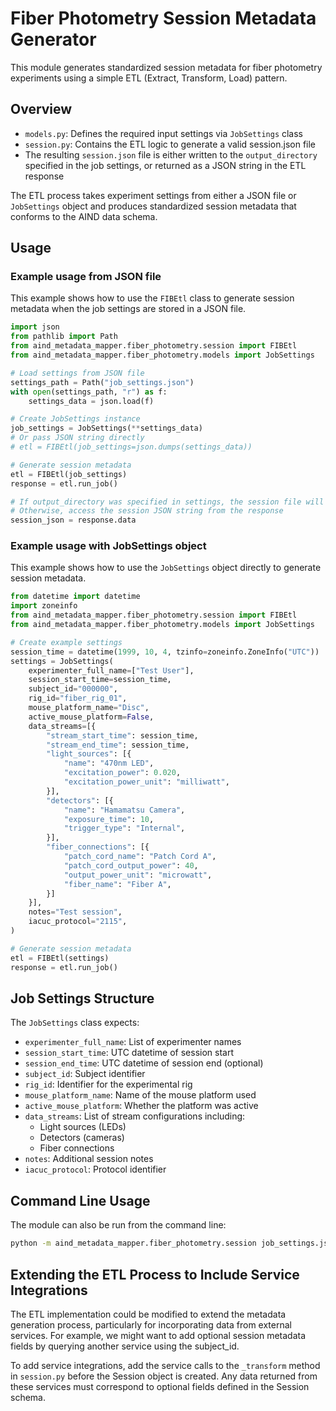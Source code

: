 # Fiber Photometry Session Metadata Generator

This module generates standardized session metadata for fiber photometry experiments using a simple ETL (Extract, Transform, Load) pattern.

## Overview
- `models.py`: Defines the required input settings via `JobSettings` class
- `session.py`: Contains the ETL logic to generate a valid session.json file
- The resulting `session.json` file is either written to the `output_directory` specified in the job settings, or returned as a JSON string in the ETL response

The ETL process takes experiment settings from either a JSON file or `JobSettings` object and produces standardized session metadata that conforms to the AIND data schema.

## Usage

### Example usage from JSON file
This example shows how to use the `FIBEtl` class to generate session metadata when the job settings are stored in a JSON file.
```python
import json
from pathlib import Path
from aind_metadata_mapper.fiber_photometry.session import FIBEtl
from aind_metadata_mapper.fiber_photometry.models import JobSettings

# Load settings from JSON file
settings_path = Path("job_settings.json")
with open(settings_path, "r") as f:
    settings_data = json.load(f)

# Create JobSettings instance
job_settings = JobSettings(**settings_data)
# Or pass JSON string directly
# etl = FIBEtl(job_settings=json.dumps(settings_data))

# Generate session metadata
etl = FIBEtl(job_settings)
response = etl.run_job()

# If output_directory was specified in settings, the session file will be written there
# Otherwise, access the session JSON string from the response
session_json = response.data
```

### Example usage with JobSettings object
This example shows how to use the `JobSettings` object directly to generate session metadata.
```python
from datetime import datetime
import zoneinfo
from aind_metadata_mapper.fiber_photometry.session import FIBEtl
from aind_metadata_mapper.fiber_photometry.models import JobSettings

# Create example settings
session_time = datetime(1999, 10, 4, tzinfo=zoneinfo.ZoneInfo("UTC"))
settings = JobSettings(
    experimenter_full_name=["Test User"],
    session_start_time=session_time,
    subject_id="000000",
    rig_id="fiber_rig_01",
    mouse_platform_name="Disc",
    active_mouse_platform=False,
    data_streams=[{
        "stream_start_time": session_time,
        "stream_end_time": session_time,
        "light_sources": [{
            "name": "470nm LED",
            "excitation_power": 0.020,
            "excitation_power_unit": "milliwatt",
        }],
        "detectors": [{
            "name": "Hamamatsu Camera",
            "exposure_time": 10,
            "trigger_type": "Internal",
        }],
        "fiber_connections": [{
            "patch_cord_name": "Patch Cord A",
            "patch_cord_output_power": 40,
            "output_power_unit": "microwatt",
            "fiber_name": "Fiber A",
        }]
    }],
    notes="Test session",
    iacuc_protocol="2115",
)

# Generate session metadata
etl = FIBEtl(settings)
response = etl.run_job()
```

## Job Settings Structure
The `JobSettings` class expects:
- `experimenter_full_name`: List of experimenter names
- `session_start_time`: UTC datetime of session start
- `session_end_time`: UTC datetime of session end (optional)
- `subject_id`: Subject identifier
- `rig_id`: Identifier for the experimental rig
- `mouse_platform_name`: Name of the mouse platform used
- `active_mouse_platform`: Whether the platform was active
- `data_streams`: List of stream configurations including:
  - Light sources (LEDs)
  - Detectors (cameras)
  - Fiber connections
- `notes`: Additional session notes
- `iacuc_protocol`: Protocol identifier

## Command Line Usage
The module can also be run from the command line:
```bash
python -m aind_metadata_mapper.fiber_photometry.session job_settings.json
```

## Extending the ETL Process to Include Service Integrations
The ETL implementation could be modified to extend the metadata generation process, particularly for incorporating data from external services. For example, we might want to add optional session metadata fields by querying another service using the subject_id.

To add service integrations, add the service calls to the `_transform` method in `session.py` before the Session object is created. Any data returned from these services must correspond to optional fields defined in the Session schema.